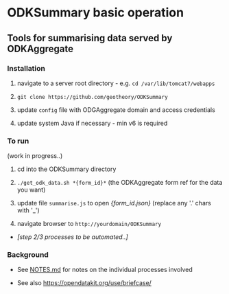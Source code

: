 # ODKSummary basic operation

## Tools for summarising data served by ODKAggregate


### Installation

1. navigate to a server root directory - e.g. `cd /var/lib/tomcat7/webapps`

2. `git clone https://github.com/geotheory/ODKSummary`

3. update `config` file with ODGAggregate domain and access credentials

4. update system Java if necessary - min v6 is required


### To run 

(work in progress..)

1. cd into the ODKSummary directory

2. `./get_odk_data.sh *{form_id}*` (the ODKAggregate form ref for the data you want)

3. update file `summarise.js` to open *{form_id.json}* (replace any '.' chars with '_')

4. navigate browser to `http://yourdomain/ODKSummary`

- *[step 2/3 processes to be automated..]*


### Background

- See [NOTES.md](https://github.com/geotheory/ODKSummary/blob/master/NOTES.md) for notes on the individual processes involved

- See also https://opendatakit.org/use/briefcase/
